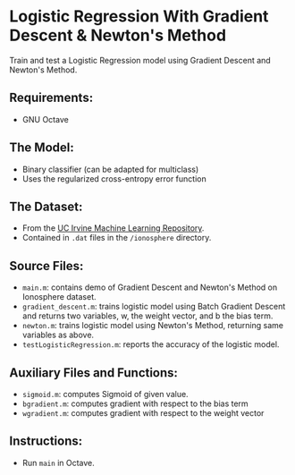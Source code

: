 # Logistic Regression With Gradient Descent & Newton's Method
Train and test a Logistic Regression model using Gradient Descent and Newton's Method.

## Requirements:
* GNU Octave

## The Model:
* Binary classifier (can be adapted for multiclass)
* Uses the regularized cross-entropy error function

## The Dataset:
* From the [UC Irvine Machine Learning Repository](https://archive.ics.uci.edu/ml/datasets/Ionosphere).
* Contained in ```.dat``` files in the ```/ionosphere``` directory.

## Source Files:
* ```main.m```: contains demo of Gradient Descent and Newton's Method on Ionosphere dataset.
* ```gradient_descent.m```: trains logistic model using Batch Gradient Descent and returns two variables, w, the weight vector, and b the bias term.
* ```newton.m```: trains logistic model using Newton's Method, returning same variables as above.
* ```testLogisticRegression.m```: reports the accuracy of the logistic model.

## Auxiliary Files and Functions:
* ```sigmoid.m```: computes Sigmoid of given value.
* ```bgradient.m```: computes gradient with respect to the bias term
* ```wgradient.m```: computes gradient with respect to the weight vector

## Instructions:
* Run ```main``` in Octave.